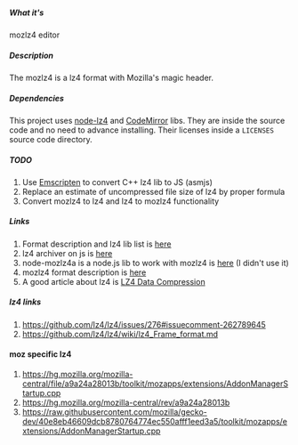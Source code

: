 ##### What it's
mozlz4 editor

##### Description

The mozlz4 is a lz4 format with Mozilla's magic header.

##### Dependencies

This project uses [node-lz4](https://github.com/pierrec/node-lz4) and [CodeMirror](https://github.com/codemirror/CodeMirror) libs.
They are inside the source code and no need to advance installing.
Their licenses inside a ```LICENSES``` source code directory.

##### TODO
1. Use [Emscripten](http://kripken.github.io/emscripten-site/)
to convert C++ lz4 lib to JS (asmjs)
2. Replace an estimate of uncompressed file size of lz4
by proper formula
3. Convert mozlz4 to lz4 and lz4 to mozlz4 functionality

##### Links
1. Format description and lz4 lib list is [here](https://github.com/lz4/lz4)  
2. lz4 archiver on js is [here](https://github.com/pierrec/node-lz4)
3. node-mozlz4a is a node.js lib to work with mozlz4 is [here](https://github.com/piroor/node-mozlz4a) (I didn't use it)
4. mozlz4 format description is [here](https://dxr.mozilla.org/mozilla-central/rev/2535bad09d720e71a982f3f70dd6925f66ab8ec7/toolkit/components/lz4/lz4.js#54)
5. A good article about lz4 is [LZ4 Data Compression](https://www.brutaldeluxe.fr/products/crossdevtools/lz4/index.html)

##### lz4 links
1. https://github.com/lz4/lz4/issues/276#issuecomment-262789645
2. https://github.com/lz4/lz4/wiki/lz4_Frame_format.md

#### moz specific lz4
1. https://hg.mozilla.org/mozilla-central/file/a9a24a28013b/toolkit/mozapps/extensions/AddonManagerStartup.cpp
2. https://hg.mozilla.org/mozilla-central/rev/a9a24a28013b
3. https://raw.githubusercontent.com/mozilla/gecko-dev/40e8eb46609dcb8780764774ec550afff1eed3a5/toolkit/mozapps/extensions/AddonManagerStartup.cpp